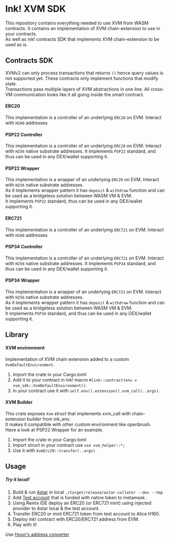 # Ink! XVM SDK 

This repository contains everything needed to use XVM from WASM contracts.
It contains an implementation of XVM chain-extension to use in your contracts.   
As well as ink! contracts SDK that implements XVM chain-extension to be used as is.

## Contracts SDK

XVMv2 can only process transactions that returns `()` hence query values is not supported yet. These contracts only implement functions that modify state.   
Transactions pass multiple layers of XVM abstractions in one line. All cross-VM communication looks like it all going inside the smart contract.

#### ERC20
This implementation is a controller of an underlying `ERC20` on EVM. Interact with `H160` addresses 

#### PSP22 Controller
This implementation is a controller of an underlying `ERC20` on EVM. Interact with `H256` native substrate addresses.
It implements `PSP22` standard, and thus can be used in any DEX/wallet supporting it.

#### PSP22 Wrapper
This implementation is a wrapper of an underlying `ERC20` on EVM. Interact with `H256` native substrate addresses.   
As it implements wrapper pattern it has `deposit` & `withdraw` function and can be used as a bridgeless solution between WASM VM & EVM.   
It implements `PSP22` standard, thus can be used in any DEX/wallet supporting it.

#### ERC721
This implementation is a controller of an underlying `ERC721` on EVM. Interact with `H160` addresses

#### PSP34 Controller
This implementation is a controller of an underlying `ERC721` on EVM. Interact with `H256` native substrate addresses.
It implements `PSP34` standard, and thus can be used in any DEX/wallet supporting it.

#### PSP34 Wrapper
This implementation is a wrapper of an underlying `ERC721` on EVM. Interact with `H256` native substrate addresses.   
As it implements wrapper pattern it has `deposit` & `withdraw` function and can be used as a bridgeless solution between WASM VM & EVM.   
It implements `PSP34` standard, and thus can be used in any DEX/wallet supporting it.


## Library
#### XVM environment
Implementation of XVM chain extension added to a custom `XvmDefaultEnvironment`.   
1. Import the crate in your Cargo.toml   
2. Add it to your contract in ink! macro `#[ink::contract(env = xvm_sdk::XvmDefaultEnvironment)]`.   
3. In your contract use it with `self.env().extension().xvm_call(..args)`.

#### XVM Builder
This crate exposes `Xvm` struct that implements xvm_call with chain-extension builder from ink_env.   
It makes it compatible with other custom environment like openbrush.   
Have a look at PSP22 Wrapper for an example.
1. Import the crate in your Cargo.toml   
2. Import struct in your contract use `use xvm_helper::*;`   
3. Use it with `XvmErc20::transfer(..args)`

## Usage 

##### Try it local!
1. Build & run [Astar](https://github.com/AstarNetwork/Astar) in local `./target/release/astar-collator --dev --tmp`  
2. Add [Test account](https://github.com/AstarNetwork/Astar/blob/de5b8db29794917ffab8fb0a4a7b2a9a52491452/bin/collator/src/local/chain_spec.rs#L61-L66) that is funded with native token to metamask .
3. Using Remix IDE deploy an ERC20 (or ERC721 mint) using injected provider to Astar local & the test account.
4. Transfer ERC20 or mint ERC721 token from test account to Alice H160.
5. Deploy ink! contract with ERC20/ERC721 address from EVM.
6. Play with it!

Use [Hoon's address converter](https://hoonsubin.github.io/evm-substrate-address-converter/) 
